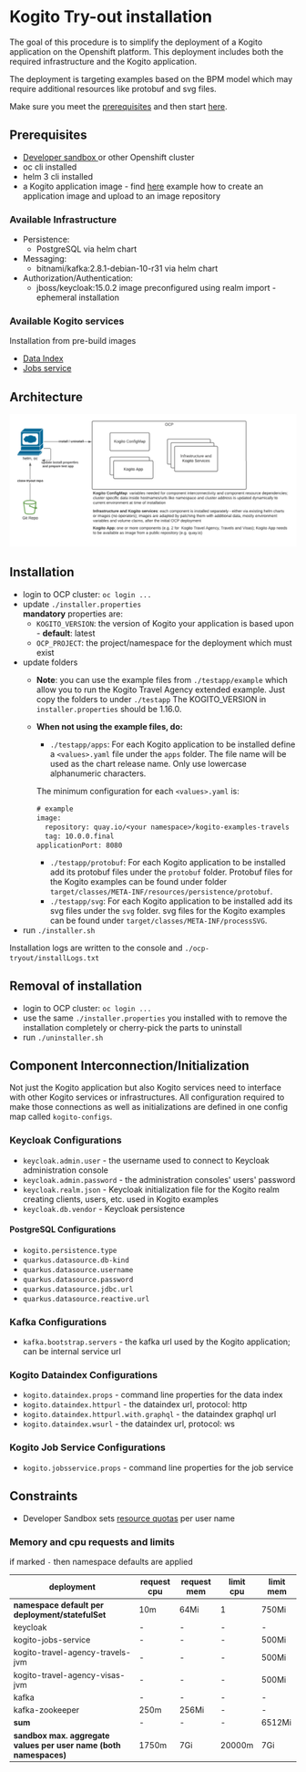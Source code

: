 # Kogito Try-out installation

The goal of this procedure is to simplify the deployment of a Kogito application on the Openshift platform.
This deployment includes both the required infrastructure and the Kogito application.

The deployment is targeting examples based on the BPM model which may require additional resources like protobuf and svg files.

Make sure you meet the [prerequisites](#prerequisites) and then start [here](#installation).

## Prerequisites
- [Developer sandbox ](https://developers.redhat.com/developer-sandbox/get-started)  or other Openshift cluster
- oc cli installed
- helm 3 cli installed
- a Kogito application image - find [here](applicationImage.md) example how to create an application image and upload to an image repository

### Available Infrastructure
- Persistence:
  - PostgreSQL via helm chart
- Messaging:
  - bitnami/kafka:2.8.1-debian-10-r31 via helm chart
- Authorization/Authentication:
  - jboss/keycloak:15.0.2 image preconfigured using realm import - ephemeral installation
  
### Available Kogito services
Installation from pre-build images
- [Data Index](https://docs.jboss.org/kogito/release/1.15.0/html_single/#con-data-index-service_kogito-configuring)
- [Jobs service](https://docs.jboss.org/kogito/release/latest/html_single/#con-jobs-service_kogito-configuring)

## Architecture 
![](./architecture.png)

## Installation
- login to OCP cluster: `oc login ...`
- update `./installer.properties`  
  **mandatory** properties are:
  - `KOGITO_VERSION`: the version of Kogito your application is based upon - **default**: latest
  - `OCP_PROJECT`: the project/namespace for the deployment which must exist
- update folders
  - **Note**: you can use the example files from `./testapp/example`
     which allow you to run the Kogito Travel Agency extended example. Just copy the folders to under `./testapp`
     The KOGITO_VERSION in `installer.properties` should be 1.16.0.
  - **When not using the example files, do:**
    - `./testapp/apps`: For each Kogito application to be installed define a `<values>.yaml` file under the `apps` folder. 
    The file name will be used as the chart release name. Only use lowercase alphanumeric characters.
    
    The minimum configuration for each `<values>.yaml` is:  
      ```
      # example
      image:
        repository: quay.io/<your namespace>/kogito-examples-travels
        tag: 10.0.0.final
      applicationPort: 8080
      ```
    - `./testapp/protobuf`: For each Kogito application to be installed add its protobuf files under the `protobuf` folder. Protobuf files for the Kogito examples can be found under folder `target/classes/META-INF/resources/persistence/protobuf`. 
    - `./testapp/svg`: For each Kogito application to be installed add its svg files under the `svg` folder. svg files for the Kogito examples can be found under `target/classes/META-INF/processSVG`.
- run `./installer.sh`

Installation logs are written to the console and `./ocp-tryout/installLogs.txt`

## Removal of installation
- login to OCP cluster: `oc login ...`
- use the same `./installer.properties` you installed with to remove the installation completely or cherry-pick the parts to uninstall
- run `./uninstaller.sh`

## Component Interconnection/Initialization

Not just the Kogito application but also Kogito services need to interface with other Kogito services or infrastructures.
All configuration required to make those connections as well as initializations are defined in one config map called `kogito-configs`. 

### Keycloak Configurations
- `keycloak.admin.user` - the username used to connect to Keycloak administration console
- `keycloak.admin.password` - the administration consoles' users' password
- `keycloak.realm.json` - Keycloak initialization file for the Kogito realm creating clients, users, etc. used in Kogito examples
- `keycloak.db.vendor` - Keycloak persistence
#### PostgreSQL Configurations
- `kogito.persistence.type`
- `quarkus.datasource.db-kind`
- `quarkus.datasource.username`
- `quarkus.datasource.password`
- `quarkus.datasource.jdbc.url`
- `quarkus.datasource.reactive.url`
### Kafka Configurations
- `kafka.bootstrap.servers` - the kafka url used by the Kogito application; can be internal service url
### Kogito Dataindex Configurations
- `kogito.dataindex.props` - command line properties for the data index
- `kogito.dataindex.httpurl` - the dataindex url, protocol: http
- `kogito.dataindex.httpurl.with.graphql` - the dataindex graphql url
- `kogito.dataindex.wsurl` - the dataindex url, protocol: ws
### Kogito Job Service Configurations
- `kogito.jobsservice.props` - command line properties for the job service

## Constraints
- Developer Sandbox sets [resource quotas](https://github.com/codeready-toolchain/host-operator/blob/master/deploy/templates/nstemplatetiers/base/cluster.yaml) per user name

### Memory and cpu requests and limits
if marked `-` then namespace defaults are applied

|deployment|request cpu|request mem|limit cpu|limit mem|
|---|---|---|---|---|
|**namespace default per deployment/statefulSet**|10m|64Mi|1|750Mi|
|keycloak|-|-|-|-|
|kogito-jobs-service|-|-|-|500Mi|
|kogito-travel-agency-travels-jvm|-|-|-|500Mi|
|kogito-travel-agency-visas-jvm|-|-|-|500Mi|
|kafka|-|-|-|-|
|kafka-zookeeper|250m|256Mi|-|-|
|**sum**|-|-|-|6512Mi|
|**sandbox max. aggregate values per user name (both namespaces)**|1750m|7Gi|20000m|7Gi|

